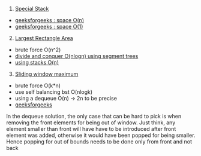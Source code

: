 
1. [Special Stack](https://leetcode.com/problems/min-stack/description/)
  - [geeksforgeeks : space O(n)](https://www.geeksforgeeks.org/design-and-implement-special-stack-data-structure/)
  - [geeksforgeeks : space O(1)](https://www.geeksforgeeks.org/design-a-stack-that-supports-getmin-in-o1-time-and-o1-extra-space/)

2. [Largest Rectangle Area](https://leetcode.com/problems/largest-rectangle-in-histogram/description/)
  - brute force O(n^2)
  - [divide and conquer O(nlogn) using segment trees](https://www.geeksforgeeks.org/largest-rectangular-area-in-a-histogram-set-1/)
  - [using stacks O(n)]()

3. [Sliding window maximum](https://leetcode.com/problems/sliding-window-maximum/description/)  
  - brute force O(k*n)
  - use self balancing bst O(nlogk)
  - using a dequeue O(n) -> 2n to be precise
  - [geeksforgeeks](https://www.geeksforgeeks.org/sliding-window-maximum-maximum-of-all-subarrays-of-size-k/)

In the dequeue solution, the only case that can be hard to pick is when removing the front elements for being out of window. Just think, any element smaller than front will have have to be introduced after front element was added, otherwise it would have been popped for being smaller. Hence popping for out of bounds needs to be done only from front and not back  
